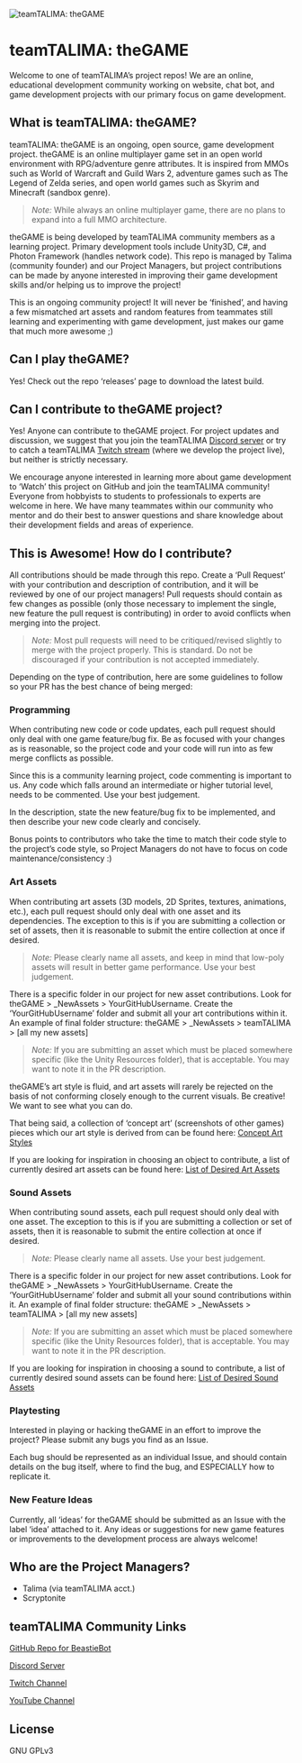 ![teamTALIMA: theGAME](http://teamtalima.com/wp-content/uploads/2017/07/theGAME_screenshot.png "teamTALIMA: theGAME")

# teamTALIMA: theGAME
Welcome to one of teamTALIMA’s project repos! We are an online, educational development community working on website, chat bot, and game development projects with our primary focus on game development.

## What is teamTALIMA: theGAME?
teamTALIMA: theGAME is an ongoing, open source, game development project. theGAME is an online multiplayer game set in an open world environment with RPG/adventure genre attributes. It is inspired from MMOs such as World of Warcraft and Guild Wars 2, adventure games such as The Legend of Zelda series, and open world games such as Skyrim and Minecraft (sandbox genre).

> *Note:* While always an online multiplayer game, there are no plans to expand into a full MMO architecture.

theGAME is being developed by teamTALIMA community members as a learning project. Primary development tools include Unity3D, C#, and Photon Framework (handles network code). This repo is managed by Talima (community founder) and our Project Managers, but project contributions can be made by anyone interested in improving their game development skills and/or helping us to improve the project!

This is an ongoing community project! It will never be ‘finished’, and having a few mismatched art assets and random features from teammates still learning and experimenting with game development, just makes our game that much more awesome ;)

## Can I play theGAME?
Yes! Check out the repo ‘releases’ page to download the latest build.

## Can I contribute to theGAME project?
Yes! Anyone can contribute to theGAME project. For project updates and discussion, we suggest that you join the teamTALIMA [Discord server](https://discordapp.com/invite/dGFQ5tE "teamTALIMA's Discord Server") or try to catch a teamTALIMA [Twitch stream](https://www.twitch.tv/teamtalima "teamTALIMA's Twitch Channel") (where we develop the project live), but neither is strictly necessary.

We encourage anyone interested in learning more about game development to ‘Watch’ this project on GitHub and join the teamTALIMA community! Everyone from hobbyists to students to professionals to experts are welcome in here. We have many teammates within our community who mentor and do their best to answer questions and share knowledge about their development fields and areas of experience.

## This is Awesome! How do I contribute?
All contributions should be made through this repo. Create a ‘Pull Request’ with your contribution and description of contribution, and it will be reviewed by one of our project managers! Pull requests should contain as few changes as possible (only those necessary to implement the single, new feature the pull request is contributing) in order to avoid conflicts when merging into the project.

> *Note:* Most pull requests will need to be critiqued/revised slightly to merge with the project properly. This is standard. Do not be discouraged if your contribution is not accepted immediately.

Depending on the type of contribution, here are some guidelines to follow so your PR has the best chance of being merged:

### Programming
When contributing new code or code updates, each pull request should only deal with one game feature/bug fix. Be as focused with your changes as is reasonable, so the project code and your code will run into as few merge conflicts as possible.

Since this is a community learning project, code commenting is important to us. Any code which falls around an intermediate or higher tutorial level, needs to be commented. Use your best judgement.

In the description, state the new feature/bug fix to be implemented, and then describe your new code clearly and concisely.

Bonus points to contributors who take the time to match their code style to the project’s code style, so Project Managers do not have to focus on code maintenance/consistency :)

### Art Assets
When contributing art assets (3D models, 2D Sprites, textures, animations, etc.), each pull request should only deal with one asset and its dependencies. The exception to this is if you are submitting a collection or set of assets, then it is reasonable to submit the entire collection at once if desired.

> *Note:* Please clearly name all assets, and keep in mind that low-poly assets will result in better game performance. Use your best judgement.

There is a specific folder in our project for new asset contributions. Look for theGAME > _NewAssets > YourGitHubUsername. Create the ‘YourGitHubUsername’ folder and submit all your art contributions within it. An example of final folder structure: theGAME > _NewAssets > teamTALIMA > [all my new assets]

> *Note:* If you are submitting an asset which must be placed somewhere specific (like the Unity Resources folder), that is acceptable. You may want to note it in the PR description.

theGAME’s art style is fluid, and art assets will rarely be rejected on the basis of not conforming closely enough to the current visuals. Be creative! We want to see what you can do.

That being said, a collection of ‘concept art’ (screenshots of other games) pieces which our art style is derived from can be found here: [Concept Art Styles](../master/ConceptArtStyles.md)

If you are looking for inspiration in choosing an object to contribute, a list of currently desired art assets can be found here: [List of Desired Art Assets](../master/DesiredArtAssets.md)

### Sound Assets
When contributing sound assets, each pull request should only deal with one asset. The exception to this is if you are submitting a collection or set of assets, then it is reasonable to submit the entire collection at once if desired.

> *Note:* Please clearly name all assets. Use your best judgement.

There is a specific folder in our project for new asset contributions. Look for theGAME > _NewAssets > YourGitHubUsername. Create the ‘YourGitHubUsername’ folder and submit all your sound contributions within it. An example of final folder structure: theGAME > _NewAssets > teamTALIMA > [all my new assets] 

> *Note:* If you are submitting an asset which must be placed somewhere specific (like the Unity Resources folder), that is acceptable. You may want to note it in the PR description.

If you are looking for inspiration in choosing a sound to contribute, a list of currently desired sound assets can be found here: [List of Desired Sound Assets](../master/DesiredSoundAssets.md)

### Playtesting
Interested in playing or hacking theGAME in an effort to improve the project? Please submit any bugs you find as an Issue. 

Each bug should be represented as an individual Issue, and should contain details on the bug itself, where to find the bug, and ESPECIALLY how to replicate it.

### New Feature Ideas
Currently, all ‘ideas’ for theGAME should be submitted as an Issue with the label ‘idea’ attached to it. Any ideas or suggestions for new game features or improvements to the development process are always welcome!

## Who are the Project Managers?
* Talima (via teamTALIMA acct.)
* Scryptonite

## teamTALIMA Community Links
[GitHub Repo for BeastieBot](https://github.com/teamTALIMA/BeastieBot "teamTALIMA's BeastieBot Repo")

[Discord Server](https://discordapp.com/invite/dGFQ5tE "teamTALIMA's Discord Server")

[Twitch Channel](https://www.twitch.tv/teamtalima "teamTALIMA's Twitch Channel")

[YouTube Channel](https://www.youtube.com/channel/UCQEtRUEQItKpn-q_ZBJXUVQ "teamTALIMA's YouTube Channel")

## License
GNU GPLv3
